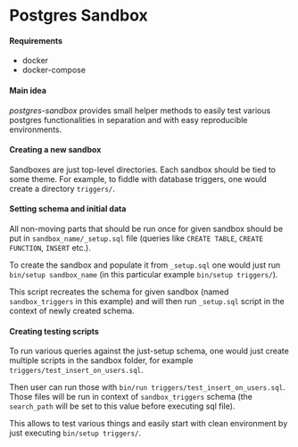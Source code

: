 # Postgres Sandbox

#### Requirements

* docker
* docker-compose

#### Main idea

*postgres-sandbox* provides small helper methods to easily test various
postgres functionalities in separation and with easy reproducible environments.

#### Creating a new sandbox

Sandboxes are just top-level directories. Each sandbox should be tied to some
theme. For example, to fiddle with database triggers, one would create a directory
`triggers/`.

#### Setting schema and initial data

All non-moving parts that should be run once for given sandbox should be put in
`sandbox_name/_setup.sql` file (queries like `CREATE TABLE`,
`CREATE FUNCTION`, `INSERT` etc.).

To create the sandbox and populate it from `_setup.sql` one would just run
`bin/setup sandbox_name` (in this particular example `bin/setup triggers/`).

This script recreates the schema for given sandbox (named `sandbox_triggers`
in this example) and will then run `_setup.sql` script in the context
of newly created schema.

#### Creating testing scripts

To run various queries against the just-setup schema, one would just create
multiple scripts in the sandbox folder, for example
`triggers/test_insert_on_users.sql`.

Then user can run those with `bin/run triggers/test_insert_on_users.sql`.
Those files will be run in context of `sandbox_triggers` schema (the `search_path`
will be set to this value before executing sql file).

This allows to test various things and easily start with clean environment
by just executing `bin/setup triggers/`.
